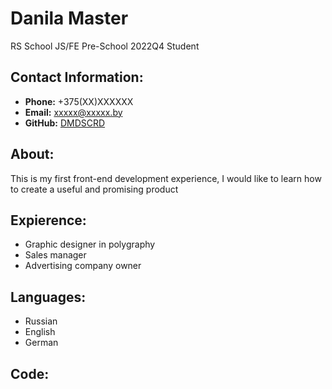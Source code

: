 # Danila Master
 RS School JS/FE Pre-School 2022Q4 Student

## Contact Information:
 - **Phone:** +375(XX)XXXXXX
 - **Email:** xxxxx@xxxxx.by
 - **GitHub:** [DMDSCRD](https://github.com/DMDSCRD)

## About:
 This is my first front-end development experience, I would like to learn how to create a useful and promising product

## Expierence:
 * Graphic designer in polygraphy
 * Sales manager
 * Advertising company owner

## Languages:
 * Russian
 * English
 * German

## Code: